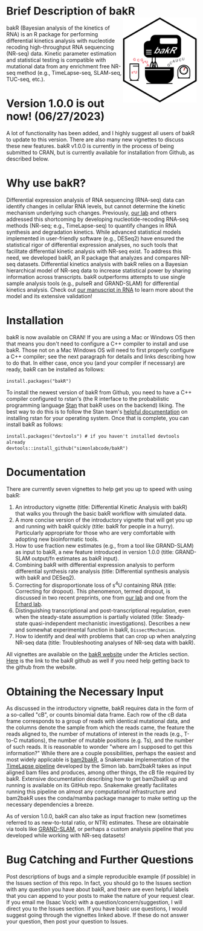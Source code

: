 # Brief Description of bakR <img src='man/figures/logo.png' align="right" height="225" />
bakR (Bayesian analysis of the kinetics of RNA) is an R package for performing differential kinetics analysis with nucleotide recoding high-throughput RNA sequencing (NR-seq) data. 
Kinetic parameter estimation and statistical testing is compatible with mutational data from any enrichment free NR-seq method (e.g., TimeLapse-seq, SLAM-seq, TUC-seq, etc.).

# Version 1.0.0 is out now! (06/27/2023)
A lot of functionality has been added, and I highly suggest all users of bakR to update to this version. There are also many new vignettes to discuss these new features. bakR v1.0.0 is currently in the process of being submitted to CRAN, but is currently available for installation from Github, as described below.

# Why use bakR?
Differential expression analysis of RNA sequencing (RNA-seq) data can identify changes in cellular RNA levels, but cannot determine the kinetic mechanism underlying such changes. Previously, [our lab](https://simonlab.yale.edu/research/transcriptome-dynamics/timelapse-chemistry/) and others addressed this shortcoming by developing nucleotide-recoding RNA-seq methods (NR-seq; e.g., TimeLapse-seq) to quantify changes in RNA synthesis and degradation kinetics. While advanced statistical models implemented in user-friendly software (e.g., DESeq2) have ensured the statistical rigor of differential expression analyses, no such tools that facilitate differential kinetic analysis with NR-seq exist. To address this need, we developed bakR, an R package that analyzes and compares NR-seq datasets. Differential kinetics analysis with bakR relies on a Bayesian hierarchical model of NR-seq data to increase statistical power by sharing information across transcripts. bakR outperforms attempts to use single sample analysis tools (e.g., pulseR and GRAND-SLAM) for differential kinetics analysis. Check out [our manuscript in RNA](https://rnajournal.cshlp.org/content/29/7/958.abstract) to learn more about the model and its extensive validation!

# Installation
bakR is now available on CRAN! If you are using a Mac or Windows OS then that means you don't need to configure a C++ compiler to install and use bakR. Those not on a Mac Windows OS will need to first properly configure a C++ compiler; see the next paragraph for details and links describing how to do that. In either case, once you (and your compiler if necessary) are ready, bakR can be installed as follows:

    install.packages("bakR") 

To install the newest version of bakR from Github, you need to have a C++ compiler configured to rstan's (the R interface to the probabilistic programming language [Stan](https://mc-stan.org/) that bakR uses on the backend) liking. The best way to do this is to follow the Stan team's [helpful documentation](https://github.com/stan-dev/rstan/wiki/RStan-Getting-Started) on installing rstan for your operating system. Once that is complete, you can install bakR as follows:

    install.packages("devtools") # if you haven't installed devtools already
    devtools::install_github("simonlabcode/bakR")

# Documentation
There are currently seven vignettes to help get you up to speed with using bakR:

  1. An introductory vignette (title: Differential Kinetic Analysis with bakR) that walks you through the basic bakR workflow with simulated data.
  2. A more concise version of the introductory vignette that will get you up and running with bakR quickly (title: bakR for people in a hurry). Particularly appropriate for those who are very comfortable with adopting new bioinformatic tools.
  3. How to use fraction new estimates (e.g., from a tool like GRAND-SLAM) as input to bakR, a new feature introduced in version 1.0.0 (title: GRAND-SLAM output/fn estimates as bakR input).
  4. Combining bakR with differential expression analysis to perform differential synthesis rate analysis (title: Differential synthesis analysis with bakR and DESeq2).
  5. Correcting for disproportionate loss of s<sup>4</sup>U containing RNA (title: Correcting for dropout). This phenomenon, termed dropout, is discussed in two recent preprints, one from [our lab](https://www.biorxiv.org/content/10.1101/2023.05.24.542133v1) and one from the [Erhard lab](https://www.biorxiv.org/content/10.1101/2023.04.21.537786v1.full).
  6. Distinguishing transcriptional and post-transcriptional regulation, even when the steady-state assumption is partially violated (title: Steady-state quasi-independent mechanistic investigations). Describes a new and somewhat experimental function in bakR, `DissectMechanism`.
  7. How to identify and deal with problems that can crop up when analyzing NR-seq data (title: Troubleshooting analyses of NR-seq data with bakR).
  
All vignettes are available on the [bakR website](https://simonlabcode.github.io/bakR/index.html) under the Articles section. [Here](https://github.com/simonlabcode/bakR) is the link to the bakR github as well if you need help getting back to the github from the website.

# Obtaining the Necessary Input
As discussed in the introductory vignette, bakR requires data in the form of a so-called "cB", or counts binomial data frame. Each row of the cB data frame corresponds to a group of reads with identical mutational data, and the columns denote the sample from which the reads came, the feature the reads aligned to, the number of mutations of interest in the reads (e.g., T-to-C mutations), the number of mutable positions (e.g. Ts), and the number of such reads. It is reasonable to wonder "where am I supposed to get this information?" While there are a couple possibilities, perhaps the easiest and most widely applicable is [bam2bakR](https://github.com/simonlabcode/bam2bakR), a Snakemake implementation of the [TimeLapse pipeline](https://bitbucket.org/mattsimon9/timelapse_pipeline/src/master/) developed by the Simon lab. bam2bakR takes as input aligned bam files and produces, among other things, the cB file required by bakR. Extensive documentation describing how to get bam2bakR up and running is available on its GitHub repo. Snakemake greatly facilitates running this pipeline on almost any computational infrastructure and bam2bakR uses the conda/mamba package manager to make setting up the necessary dependencies a breeze.

As of version 1.0.0, bakR can also take as input fraction new (sometimes referred to as new-to-total ratio, or NTR) estimates. These are obtainable via tools like [GRAND-SLAM](https://github.com/erhard-lab/gedi/wiki/GRAND-SLAM), or perhaps a custom analysis pipeline that you developed while working with NR-seq datasets!

# Bug Catching and Further Questions
Post descriptions of bugs and a simple reproducible example (if possible) in the Issues section of this repo. In fact, you should go to the Issues section with any question you have about bakR, and there are even helpful labels that you can append to your posts to make the nature of your request clear. If you email me (Isaac Vock) with a question/concern/suggestion, I will direct you to the Issues section. If you have basic use questions, I would suggest going through the vignettes linked above. If these do not answer your question, then post your question to Issues.


